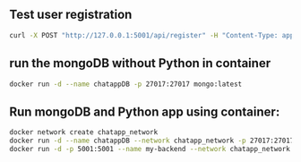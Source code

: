 
## Test user registration
```bash
curl -X POST "http://127.0.0.1:5001/api/register" -H "Content-Type: application/json" -d '{"username": "testuser", "password": "password123"}'
```

## run the mongoDB without Python in container
```bash
docker run -d --name chatappDB -p 27017:27017 mongo:latest
```


## Run mongoDB and Python app using container:
```bash
docker network create chatapp_network
docker run -d --name chatappDB --network chatapp_network -p 27017:27017 mongo:latest
docker run -d -p 5001:5001 --name my-backend --network chatapp_network my-backend
```